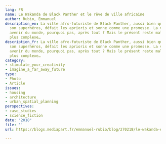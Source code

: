 ```yaml
---
lang: FR
name: Le Wakanda de Black Panther et le rêve de ville africaine
author: Rubio, Emmanuel
description_en: La ville afro-futuriste de Black Panther, aussi bien que la peau de
  son superhéros, défait les aprioris et sonne comme une promesse. La ville africaine,
  avenir du monde, pourquoi pas, après tout ? Mais le présent reste malheureusement
  plus complexe…
description_fr: La ville afro-futuriste de Black Panther, aussi bien que la peau de
  son superhéros, défait les aprioris et sonne comme une promesse. La ville africaine,
  avenir du monde, pourquoi pas, après tout ? Mais le présent reste malheureusement
  plus complexe…
category:
- stimulate_your_creativity
- imagine_a_far_away_future
type:
- Photo
- Article
issues:
- housing
- architecture
- urban_spatial_planning
perspectives:
- case_studies
- science_fiction
date: "2018"
file: ''
url: https://blogs.mediapart.fr/emmanuel-rubio/blog/270218/le-wakanda-de-black-panther-et-le-reve-de-ville-africaine

---
```

